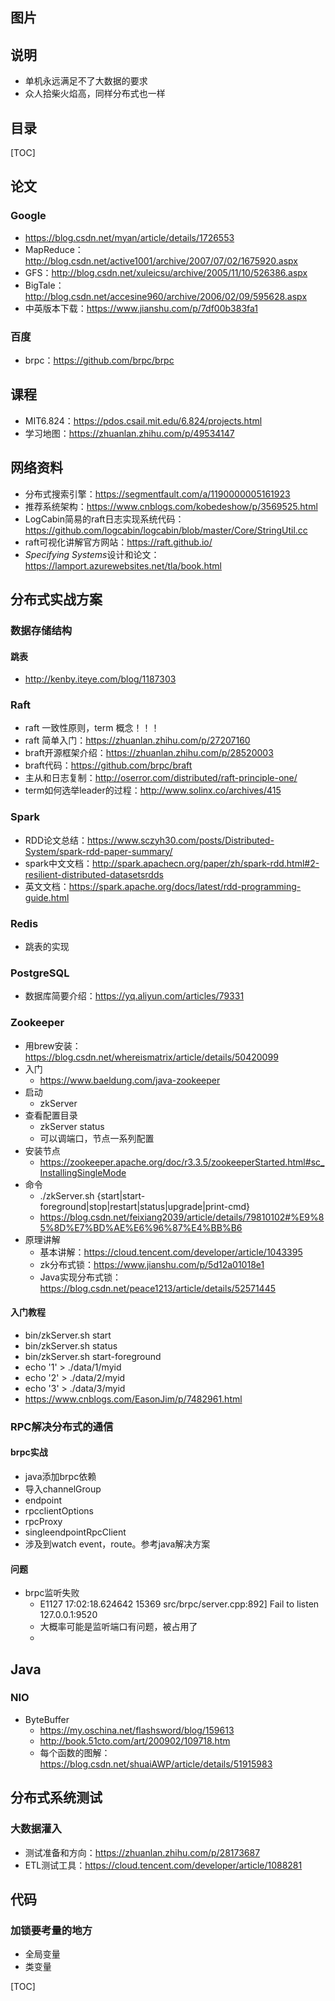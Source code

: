 ## 图片

## 说明

- 单机永远满足不了大数据的要求
- 众人拾柴火焰高，同样分布式也一样

## 目录

[TOC]

## 论文

### Google

- https://blog.csdn.net/myan/article/details/1726553
- MapReduce：http://blog.csdn.net/active1001/archive/2007/07/02/1675920.aspx
- GFS：http://blog.csdn.net/xuleicsu/archive/2005/11/10/526386.aspx
- BigTale：http://blog.csdn.net/accesine960/archive/2006/02/09/595628.aspx
- 中英版本下载：https://www.jianshu.com/p/7df00b383fa1



### 百度

- brpc：https://github.com/brpc/brpc



## 课程

- MIT6.824：https://pdos.csail.mit.edu/6.824/projects.html
- 学习地图：https://zhuanlan.zhihu.com/p/49534147

## 网络资料

- 分布式搜索引擎：https://segmentfault.com/a/1190000005161923
- 推荐系统架构：https://www.cnblogs.com/kobedeshow/p/3569525.html
- LogCabin简易的raft日志实现系统代码：https://github.com/logcabin/logcabin/blob/master/Core/StringUtil.cc
- raft可视化讲解官方网站：https://raft.github.io/
- *Specifying Systems*设计和论文：https://lamport.azurewebsites.net/tla/book.html

## 分布式实战方案

### 数据存储结构

#### 跳表

- http://kenby.iteye.com/blog/1187303

### Raft 

- raft 一致性原则，term 概念！！！
- raft 简单入门：https://zhuanlan.zhihu.com/p/27207160
- braft开源框架介绍：https://zhuanlan.zhihu.com/p/28520003
- braft代码：https://github.com/brpc/braft
- 主从和日志复制：http://oserror.com/distributed/raft-principle-one/
- term如何选举leader的过程：http://www.solinx.co/archives/415

### Spark

- RDD论文总结：https://www.sczyh30.com/posts/Distributed-System/spark-rdd-paper-summary/
- spark中文文档：http://spark.apachecn.org/paper/zh/spark-rdd.html#2-resilient-distributed-datasetsrdds
- 英文文档：https://spark.apache.org/docs/latest/rdd-programming-guide.html

### Redis

- 跳表的实现

### PostgreSQL

- 数据库简要介绍：https://yq.aliyun.com/articles/79331

### Zookeeper

- 用brew安装：https://blog.csdn.net/whereismatrix/article/details/50420099
- 入门
  - https://www.baeldung.com/java-zookeeper
- 启动
  - zkServer
- 查看配置目录
  - zkServer status
  - 可以调端口，节点一系列配置
- 安装节点
  - https://zookeeper.apache.org/doc/r3.3.5/zookeeperStarted.html#sc_InstallingSingleMode
- 命令
  - ./zkServer.sh {start|start-foreground|stop|restart|status|upgrade|print-cmd}
  - https://blog.csdn.net/feixiang2039/article/details/79810102#%E9%85%8D%E7%BD%AE%E6%96%87%E4%BB%B6
- 原理讲解
  - 基本讲解：https://cloud.tencent.com/developer/article/1043395
  - zk分布式锁：https://www.jianshu.com/p/5d12a01018e1
  - Java实现分布式锁：https://blog.csdn.net/peace1213/article/details/52571445

#### 入门教程

- bin/zkServer.sh start
- bin/zkServer.sh status
- bin/zkServer.sh start-foreground
- echo '1' > ./data/1/myid
- echo '2' > ./data/2/myid
- echo '3' > ./data/3/myid
- https://www.cnblogs.com/EasonJim/p/7482961.html

### RPC解决分布式的通信

#### brpc实战

- java添加brpc依赖
- 导入channelGroup
- endpoint
- rpcclientOptions
- rpcProxy
- singleendpointRpcClient
- 涉及到watch event，route。参考java解决方案

#### 问题

- brpc监听失败
  - E1127 17:02:18.624642 15369 src/brpc/server.cpp:892] Fail to listen 127.0.0.1:9520
  - 大概率可能是监听端口有问题，被占用了
  - 

## Java

### NIO

- ByteBuffer
  - https://my.oschina.net/flashsword/blog/159613
  - http://book.51cto.com/art/200902/109718.htm
  - 每个函数的图解：https://blog.csdn.net/shuaiAWP/article/details/51915983



## 分布式系统测试

### 大数据灌入

- 测试准备和方向：https://zhuanlan.zhihu.com/p/28173687
- ETL测试工具：https://cloud.tencent.com/developer/article/1088281



## 代码

### 加锁要考量的地方

- 全局变量
- 类变量

[TOC]

